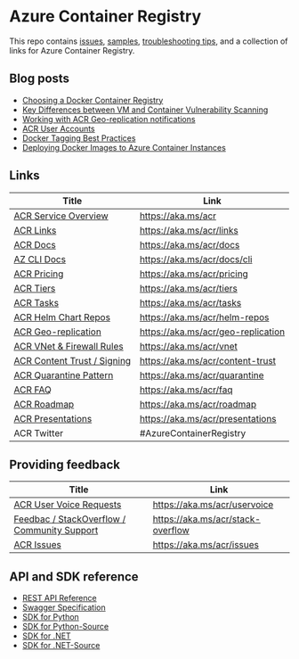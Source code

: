 # Azure Container Registry

This repo contains [issues](https://github.com/Azure/acr/issues), [samples](./docs), [troubleshooting tips](./docs/Troubleshooting%20Guide.md), and a collection of links for Azure Container Registry.

## Blog posts

* [Choosing a Docker Container Registry](https://stevelasker.blog/2018/11/14/choosing-a-docker-container-registry/)
* [Key Differences between VM and Container Vulnerability Scanning](https://stevelasker.blog/2018/06/27/key-differences-between-vm-and-container-vulnerability-scanning/)
* [Working with ACR Geo-replication notifications](https://stevelasker.blog/2018/01/29/working-with-acr-geo-replication-notifications/)
* [ACR User Accounts](https://stevelasker.blog/2016/11/17/azure-container-registry-user-accounts/)
* [Docker Tagging Best Practices](https://stevelasker.blog/2018/03/01/docker-tagging-best-practices-for-tagging-and-versioning-docker-images/)
* [Deploying Docker Images to Azure Container Instances](https://stevelasker.blog/2017/07/28/deploying-docker-images-from-the-azure-container-registry-to-azure-container-instances/)


## Links
| Title | Link |
| - | - |
| [ACR Service Overview](https://aka.ms/acr) | https://aka.ms/acr |
| [ACR Links](https://aka.ms/acr/links) | https://aka.ms/acr/links | 
| [ACR Docs](https://aka.ms/acr/docs) | https://aka.ms/acr/docs |
| [AZ CLI Docs](https://aka.ms/acr/docs/cli) | https://aka.ms/acr/docs/cli |
| [ACR Pricing](https://aka.ms/acr/pricing) | https://aka.ms/acr/pricing |
| [ACR Tiers](https://aka.ms/acr/tiers) | https://aka.ms/acr/tiers |
| [ACR Tasks](https://aka.ms/acr/tasks) | https://aka.ms/acr/tasks |
| [ACR Helm Chart Repos](https://aka.ms/acr/helm-repos) | https://aka.ms/acr/helm-repos |
| [ACR Geo-replication](https://aka.ms/acr/geo-replication) | https://aka.ms/acr/geo-replication |
| [ACR VNet & Firewall Rules](https://aka.ms/acr/vnet) | https://aka.ms/acr/vnet |
| [ACR Content Trust / Signing](https://aka.ms/acr/content-trust) | https://aka.ms/acr/content-trust |
| [ACR Quarantine Pattern](https://aka.ms/acr/quarantine) | https://aka.ms/acr/quarantine |
| [ACR FAQ](https://aka.ms/acr/faq) | https://aka.ms/acr/faq |
| [ACR Roadmap](https://aka.ms/acr/roadmap) | https://aka.ms/acr/roadmap |
| [ACR Presentations](https://aka.ms/acr/presentations) | https://aka.ms/acr/presentations |
| ACR Twitter | #AzureContainerRegistry |

## Providing feedback
| Title | Link |
|-|-|
| [ACR User Voice Requests](https://aka.ms/acr/uservoice) | https://aka.ms/acr/uservoice |
| [Feedbac / StackOverflow / Community Support](https://aka.ms/acr/stack-overflow) | https://aka.ms/acr/stack-overflow |
| [ACR Issues](https://aka.ms/acr/issues) | https://aka.ms/acr/issues |

## API and SDK reference

* [REST API Reference](https://docs.microsoft.com/rest/api/containerregistry/)
* [Swagger Specification](https://github.com/Azure/azure-rest-api-specs/blob/master/specification/containerregistry/resource-manager/Microsoft.ContainerRegistry/stable/2017-10-01/containerregistry.json)
* [SDK for Python](https://pypi.python.org/pypi/azure-mgmt-containerregistry)
* [SDK for Python-Source](https://github.com/Azure/azure-sdk-for-python/tree/master/azure-mgmt-containerregistry)
* [SDK for .NET](https://www.nuget.org/packages/Microsoft.Azure.Management.ContainerRegistry)
* [SDK for .NET-Source](https://github.com/Azure/azure-sdk-for-net/tree/master/src/SDKs/ContainerRegistry)
